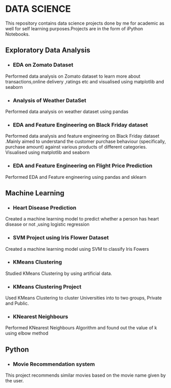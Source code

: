 # DATA SCIENCE
This repository contains data science projects done by me for academic as well for self learning purposes.Projects are in the form of iPython Notebooks.
## Exploratory Data Analysis
  * ### EDA on Zomato Dataset
  Performed data analysis on Zomato dataset to learn more about transactions,online delivery ,ratings etc and visualised using matplotlib and seaborn 
  * ### Analysis of Weather DataSet
   Performed data analysis on weather dataset using pandas
  * ### EDA and Feature Engineering on Black Friday dataset
   Performed data analysis and feature engineering on Black Friday dataset .Mainly aimed to understand the customer purchase behaviour (specifically, purchase amount)      against various products of different categories. Visualised using  matplotlib and seaborn 
  * ### EDA and Feature Engineering on Flight Price Prediction
  Performed EDA and Feature engineering using pandas and sklearn
## Machine Learning
   * ### Heart Disease Prediction
   Created a machine learning model to predict whether a person has heart disease or not ,using logistic regression
   * ### SVM Project using Iris Flower Dataset
   Created a machine learning model using SVM to classify Iris Fowers
   * ### KMeans Clustering
   Studied KMeans Clustering by using artificial data.
   * ###  KMeans Clustering Project
   Used KMeans Clustering to cluster Universities into to two groups, Private and Public.
   * ### KNearest Neighbours
   Performed KNearest Neighbours Algorithm and found out the value of k using elbow method
## Python
   * ### Movie Recommendation system
   This project recommends similar movies based on the movie name given by the user.
